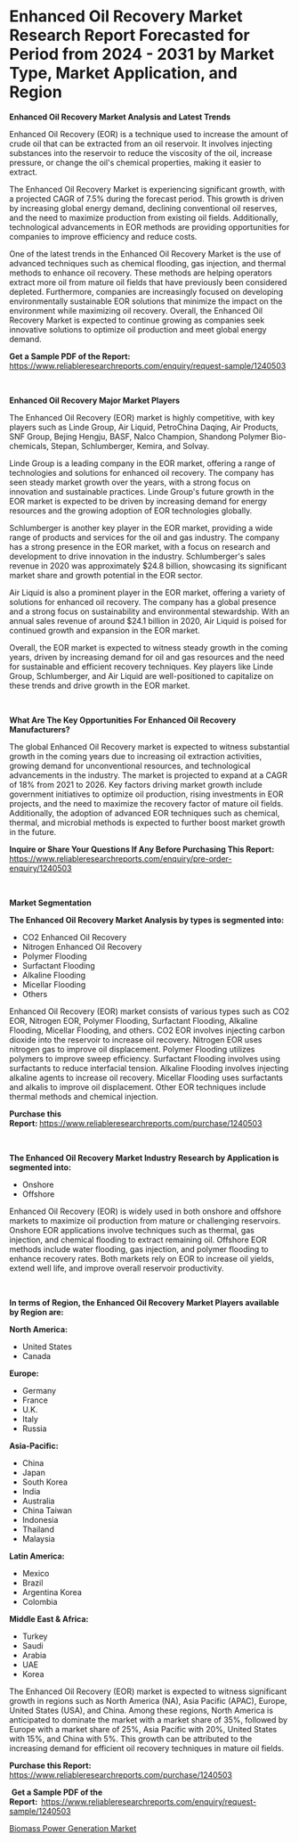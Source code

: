 <p><h1>Enhanced Oil Recovery Market Research Report Forecasted for Period from 2024 -  2031 by Market Type, Market Application, and Region</h1></p><p><strong>Enhanced Oil Recovery Market Analysis and Latest Trends</strong></p>
<p><p>Enhanced Oil Recovery (EOR) is a technique used to increase the amount of crude oil that can be extracted from an oil reservoir. It involves injecting substances into the reservoir to reduce the viscosity of the oil, increase pressure, or change the oil's chemical properties, making it easier to extract.</p><p>The Enhanced Oil Recovery Market is experiencing significant growth, with a projected CAGR of 7.5% during the forecast period. This growth is driven by increasing global energy demand, declining conventional oil reserves, and the need to maximize production from existing oil fields. Additionally, technological advancements in EOR methods are providing opportunities for companies to improve efficiency and reduce costs.</p><p>One of the latest trends in the Enhanced Oil Recovery Market is the use of advanced techniques such as chemical flooding, gas injection, and thermal methods to enhance oil recovery. These methods are helping operators extract more oil from mature oil fields that have previously been considered depleted. Furthermore, companies are increasingly focused on developing environmentally sustainable EOR solutions that minimize the impact on the environment while maximizing oil recovery. Overall, the Enhanced Oil Recovery Market is expected to continue growing as companies seek innovative solutions to optimize oil production and meet global energy demand.</p></p>
<p><strong>Get a Sample PDF of the Report:&nbsp;</strong> <a href="https://www.reliableresearchreports.com/enquiry/request-sample/1240503">https://www.reliableresearchreports.com/enquiry/request-sample/1240503</a></p>
<p>&nbsp;</p>
<p><strong>Enhanced Oil Recovery Major Market Players</strong></p>
<p><p>The Enhanced Oil Recovery (EOR) market is highly competitive, with key players such as Linde Group, Air Liquid, PetroChina Daqing, Air Products, SNF Group, Bejing Hengju, BASF, Nalco Champion, Shandong Polymer Bio-chemicals, Stepan, Schlumberger, Kemira, and Solvay. </p><p>Linde Group is a leading company in the EOR market, offering a range of technologies and solutions for enhanced oil recovery. The company has seen steady market growth over the years, with a strong focus on innovation and sustainable practices. Linde Group's future growth in the EOR market is expected to be driven by increasing demand for energy resources and the growing adoption of EOR technologies globally.</p><p>Schlumberger is another key player in the EOR market, providing a wide range of products and services for the oil and gas industry. The company has a strong presence in the EOR market, with a focus on research and development to drive innovation in the industry. Schlumberger's sales revenue in 2020 was approximately $24.8 billion, showcasing its significant market share and growth potential in the EOR sector.</p><p>Air Liquid is also a prominent player in the EOR market, offering a variety of solutions for enhanced oil recovery. The company has a global presence and a strong focus on sustainability and environmental stewardship. With an annual sales revenue of around $24.1 billion in 2020, Air Liquid is poised for continued growth and expansion in the EOR market.</p><p>Overall, the EOR market is expected to witness steady growth in the coming years, driven by increasing demand for oil and gas resources and the need for sustainable and efficient recovery techniques. Key players like Linde Group, Schlumberger, and Air Liquid are well-positioned to capitalize on these trends and drive growth in the EOR market.</p></p>
<p>&nbsp;</p>
<p><strong>What Are The Key Opportunities For Enhanced Oil Recovery Manufacturers?</strong></p>
<p><p>The global Enhanced Oil Recovery market is expected to witness substantial growth in the coming years due to increasing oil extraction activities, growing demand for unconventional resources, and technological advancements in the industry. The market is projected to expand at a CAGR of 18% from 2021 to 2026. Key factors driving market growth include government initiatives to optimize oil production, rising investments in EOR projects, and the need to maximize the recovery factor of mature oil fields. Additionally, the adoption of advanced EOR techniques such as chemical, thermal, and microbial methods is expected to further boost market growth in the future.</p></p>
<p><strong>Inquire or Share Your Questions If Any Before Purchasing This Report:</strong> <a href="https://www.reliableresearchreports.com/enquiry/pre-order-enquiry/1240503">https://www.reliableresearchreports.com/enquiry/pre-order-enquiry/1240503</a></p>
<p>&nbsp;</p>
<p><strong>Market Segmentation</strong></p>
<p><strong>The Enhanced Oil Recovery Market Analysis by types is segmented into:</strong></p>
<p><ul><li>CO2 Enhanced Oil Recovery</li><li>Nitrogen Enhanced Oil Recovery</li><li>Polymer Flooding</li><li>Surfactant Flooding</li><li>Alkaline Flooding</li><li>Micellar Flooding</li><li>Others</li></ul></p>
<p><p>Enhanced Oil Recovery (EOR) market consists of various types such as CO2 EOR, Nitrogen EOR, Polymer Flooding, Surfactant Flooding, Alkaline Flooding, Micellar Flooding, and others. CO2 EOR involves injecting carbon dioxide into the reservoir to increase oil recovery. Nitrogen EOR uses nitrogen gas to improve oil displacement. Polymer Flooding utilizes polymers to improve sweep efficiency. Surfactant Flooding involves using surfactants to reduce interfacial tension. Alkaline Flooding involves injecting alkaline agents to increase oil recovery. Micellar Flooding uses surfactants and alkalis to improve oil displacement. Other EOR techniques include thermal methods and chemical injection.</p></p>
<p><strong>Purchase this Report:&nbsp;</strong><a href="https://www.reliableresearchreports.com/purchase/1240503">https://www.reliableresearchreports.com/purchase/1240503</a></p>
<p>&nbsp;</p>
<p><strong>The Enhanced Oil Recovery Market Industry Research by Application is segmented into:</strong></p>
<p><ul><li>Onshore</li><li>Offshore</li></ul></p>
<p><p>Enhanced Oil Recovery (EOR) is widely used in both onshore and offshore markets to maximize oil production from mature or challenging reservoirs. Onshore EOR applications involve techniques such as thermal, gas injection, and chemical flooding to extract remaining oil. Offshore EOR methods include water flooding, gas injection, and polymer flooding to enhance recovery rates. Both markets rely on EOR to increase oil yields, extend well life, and improve overall reservoir productivity.</p></p>
<p>&nbsp;</p>
<p><strong>In terms of Region, the Enhanced Oil Recovery Market Players available by Region are:</strong></p>
<p>
    <p> <strong> North America: </strong>
        <ul>
            <li>United States</li>
            <li>Canada</li>
        </ul>
        </p> 
    <p> <strong> Europe: </strong>
        <ul>
            <li>Germany</li>
            <li>France</li>
            <li>U.K.</li>
            <li>Italy</li>
            <li>Russia</li>
        </ul>
        </p> 
    <p> <strong> Asia-Pacific: </strong>
        <ul>
            <li>China</li>
            <li>Japan</li>
            <li>South Korea</li>
            <li>India</li>
            <li>Australia</li>
            <li>China Taiwan</li>
            <li>Indonesia</li>
            <li>Thailand</li>
            <li>Malaysia</li>
        </ul>
        </p> 
    <p> <strong> Latin America: </strong>
        <ul>
            <li>Mexico</li>
            <li>Brazil</li>
            <li>Argentina Korea</li>
            <li>Colombia</li>
        </ul>
        </p> 
    <p> <strong> Middle East & Africa: </strong>
        <ul>
            <li>Turkey</li>
            <li>Saudi</li>
            <li>Arabia</li>
            <li>UAE</li>
            <li>Korea</li>
        </ul>
    </p>
    </p>
<p><p>The Enhanced Oil Recovery (EOR) market is expected to witness significant growth in regions such as North America (NA), Asia Pacific (APAC), Europe, United States (USA), and China. Among these regions, North America is anticipated to dominate the market with a market share of 35%, followed by Europe with a market share of 25%, Asia Pacific with 20%, United States with 15%, and China with 5%. This growth can be attributed to the increasing demand for efficient oil recovery techniques in mature oil fields.</p></p>
<p><strong>Purchase this Report: </strong><a href="https://www.reliableresearchreports.com/purchase/1240503">https://www.reliableresearchreports.com/purchase/1240503</a></p>
<p>&nbsp;<strong>Get a Sample PDF of the Report:&nbsp;&nbsp;</strong><a href="https://www.reliableresearchreports.com/enquiry/request-sample/1240503">https://www.reliableresearchreports.com/enquiry/request-sample/1240503</a></p>
<p><strong></strong></p>
<p><p><a href="https://github.com/WillieWoodard/Market-Research-Report-List-4/blob/main/biomass-power-generation-market.md">Biomass Power Generation Market</a></p></p>